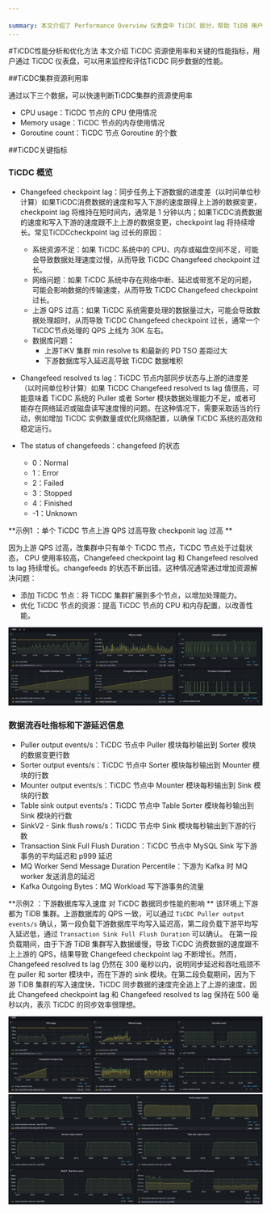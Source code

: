 ```yaml
---

summary: 本文介绍了 Performance Overview 仪表盘中 TiCDC 部分，帮助 TiDB 用户了解和监控TiCDC 工作负载。
---
```


#TiCDC性能分析和优化方法
本文介绍 TiCDC 资源使用率和关键的性能指标，用户通过 TiCDC 仪表盘，可以用来监控和评估TiCDC 同步数据的性能。

##TiCDC集群资源利用率

通过以下三个数据，可以快速判断TiCDC集群的资源使用率

- CPU usage：TiCDC 节点的 CPU 使用情况
- Memory usage：TiCDC 节点的内存使用情况
- Goroutine count：TiCDC 节点 Goroutine 的个数

##TiCDC关键指标

### TiCDC 概览

- Changefeed checkpoint lag：同步任务上下游数据的进度差（以时间单位秒计算）如果TiCDC消费数据的速度和写入下游的速度跟得上上游的数据变更，checkpoint lag 将维持在短时间内，通常是 1 分钟以内；如果TiCDC消费数据的速度和写入下游的速度跟不上上游的数据变更，checkpoint lag 将持续增长。常见TiCDCcheckpoint lag 过长的原因：
  - 系统资源不足：如果 TiCDC 系统中的 CPU、内存或磁盘空间不足，可能会导致数据处理速度过慢，从而导致 TiCDC Changefeed checkpoint 过长。
  - 网络问题：如果 TiCDC 系统中存在网络中断、延迟或带宽不足的问题，可能会影响数据的传输速度，从而导致 TiCDC Changefeed checkpoint 过长。
  - 上游 QPS 过高：如果 TiCDC 系统需要处理的数据量过大，可能会导致数据处理超时，从而导致 TiCDC Changefeed checkpoint 过长，通常一个TiCDC节点处理的 QPS 上线为 30K 左右。
  - 数据库问题：
    - 上游TiKV 集群 min resolve ts 和最新的 PD TSO 差距过大
    - 下游数据库写入延迟高导致 TiCDC 数据堆积


- Changefeed resolved ts lag：TiCDC 节点内部同步状态与上游的进度差（以时间单位秒计算）如果 TiCDC Changefeed resolved ts lag 值很高，可能意味着 TiCDC 系统的 Puller 或者 Sorter 模块数据处理能力不足，或者可能存在网络延迟或磁盘读写速度慢的问题。在这种情况下，需要采取适当的行动，例如增加 TiCDC 实例数量或优化网络配置，以确保 TiCDC 系统的高效和稳定运行。
- The status of changefeeds：changefeed 的状态
    - 0：Normal
    - 1：Error
    - 2：Failed
    - 3：Stopped
    - 4：Finished
    - -1：Unknown

**示例1 ：单个 TiCDC 节点上游 QPS 过高导致 checkponit lag 过高 **

因为上游 QPS 过高，改集群中只有单个 TiCDC 节点，TiCDC 节点处于过载状态， CPU 使用率较高，Changefeed checkpoint lag 和 Changefeed resolved ts lag 持续增长。changefeeds 的状态不断出错。这种情况通常通过增加资源解决问题：
- 添加 TiCDC 节点：将 TiCDC 集群扩展到多个节点，以增加处理能力。
- 优化 TiCDC 节点的资源：提高 TiCDC 节点的 CPU 和内存配置，以改善性能。

![TiCDC overview](/media/performance/cdc/cdc-slow.png)

### 数据流吞吐指标和下游延迟信息
- Puller output events/s：TiCDC 节点中 Puller 模块每秒输出到 Sorter 模块的数据变更行数
- Sorter output events/s：TiCDC 节点中 Sorter 模块每秒输出到 Mounter 模块的行数
- Mounter output events/s：TiCDC 节点中 Mounter 模块每秒输出到 Sink 模块的行数
- Table sink output events/s：TiCDC 节点中 Table Sorter 模块每秒输出到 Sink 模块的行数
- SinkV2 - Sink flush rows/s：TiCDC 节点中 Sink 模块每秒输出到下游的行数
- Transaction Sink Full Flush Duration：TiCDC 节点中 MySQL Sink 写下游事务的平均延迟和 p999 延迟
- MQ Worker Send Message Duration Percentile：下游为 Kafka 时 MQ worker 发送消息的延迟
- Kafka Outgoing Bytes：MQ Workload 写下游事务的流量

**示例2 ：下游数据库写入速度 对 TiCDC 数据同步性能的影响 **
该环境上下游都为 TiDB 集群。上游数据库的 QPS 一致，可以通过 `TiCDC Puller output events/s` 确认，第一段负载下游数据库平均写入延迟高，第二段负载下游平均写入延迟低，通过 `Transaction Sink Full Flush Duration` 可以确认。
在第一段负载期间，由于下游 TiDB 集群写入数据缓慢，导致 TiCDC 消费数据的速度跟不上上游的 QPS，结果导致 Changefeed checkpoint lag 不断增长。然而，Changefeed resolved ts lag 仍然在 300 毫秒以内，说明同步延迟和吞吐瓶颈不在 puller 和 sorter 模块中，而在下游的 sink 模块。在第二段负载期间，因为下游 TiDB 集群的写入速度快，TiCDC 同步数据的速度完全追上了上游的速度，因此 Changefeed checkpoint lag 和 Changefeed resolved ts lag 保持在 500 毫秒以内，表示 TiCDC 的同步效率很理想。

![TiCDC overview](/media/performance/cdc/cdc-fast-1.png)
![data flow and txn latency](/media/performance/cdc/cdc-fast-2.png)